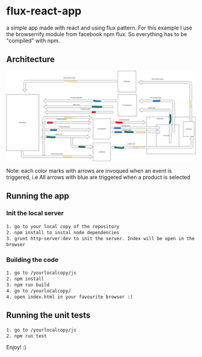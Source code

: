 # flux-react-app
a simple app made with react and using flux pattern. For this example I use the browserrify module from facebook
npm flux. So everything has to be "compiled" with npm.

## Architecture

![Image of Architecture](diagrama.png)

Note: each color marks with arrows are invoqued when an event is triggered, i.e All arrows with blue are triggered when a product is selected

## Running the app

### Init the local server

    1. go to your local copy of the repository
    2. npm install to instal node dependencies
    3. grunt http-server:dev to init the server. Index will be open in the browser

### Building the code

    1. go to /yourlocalcopy/js
    2. npm install
    3. npm run build
    4. go to /yourlocalcopy/
    4. open index.html in your favourite browser :)

## Running the unit tests

    1. go to /yourlocalcopy/js
    2. npm run test

Enjoy! :)
    
